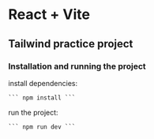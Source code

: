 # React + Vite

## Tailwind practice project

### Installation and running the project

install dependencies:

    ``` npm install ```

run the project:

    ``` npm run dev ```
